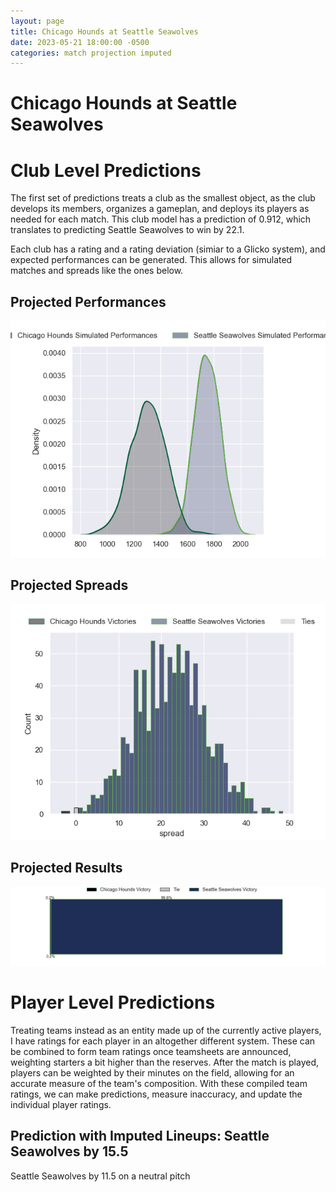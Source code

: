 ```yaml
---  
layout: page  
title: Chicago Hounds at Seattle Seawolves  
date: 2023-05-21 18:00:00 -0500  
categories: match projection imputed  
---
```

# Chicago Hounds at Seattle Seawolves

# Club Level Predictions


The first set of predictions treats a club as the smallest object, as the club develops its members, organizes a gameplan, and deploys its players as needed for each match. This club model has a prediction of 0.912, which translates to predicting Seattle Seawolves to win by 22.1.

Each club has a rating and a rating deviation (simiar to a Glicko system), and expected performances can be generated. This allows for simulated matches and spreads like the ones below.
## Projected Performances


![Projected Performances](plots/performances_2023-05-21-SeattleSeawolves-ChicagoHounds.png)
## Projected Spreads


![Projected Spreads](plots/spreads_2023-05-21-SeattleSeawolves-ChicagoHounds.png)
## Projected Results


![Projected Results](plots/resultbar_2023-05-21-SeattleSeawolves-ChicagoHounds.png)
# Player Level Predictions


Treating teams instead as an entity made up of the currently active players, I have ratings for each player in an altogether different system. These can be combined to form team ratings once teamsheets are announced, weighting starters a bit higher than the reserves. After the match is played, players can be weighted by their minutes on the field, allowing for an accurate measure of the team's composition. With these compiled team ratings, we can make predictions, measure inaccuracy, and update the individual player ratings.
## Prediction with Imputed Lineups: Seattle Seawolves by 15.5


Seattle Seawolves by 11.5 on a neutral pitch

